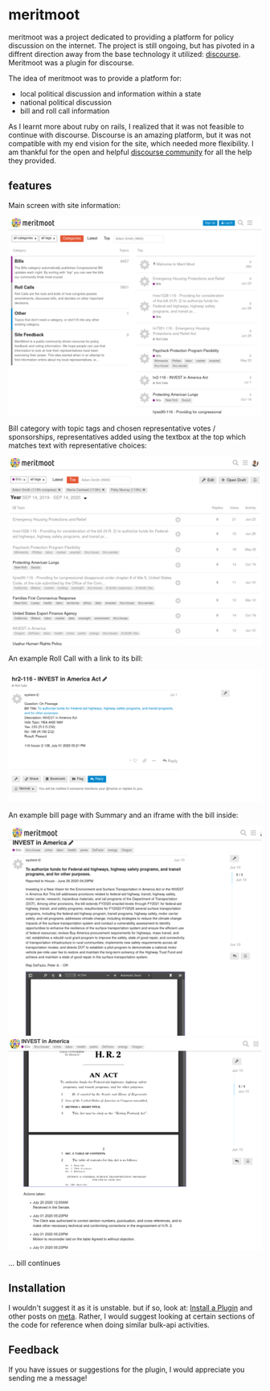 # meritmoot

meritmoot was a project dedicated to providing a platform for policy discussion on the internet. The project is still ongoing, but has pivoted in a diffrent direction away from the base technology it utilized: [discourse](https://www.discourse.org/). Meritmoot was a plugin for discourse.

The idea of meritmoot was to provide a platform for:
  - local political discussion and information within a state
  - national political discussion
  - bill and roll call information
  
As I learnt more about ruby on rails, I realized that it was not feasible to continue with discourse. Discourse is an amazing platform, but it was not compatible with my end vision for the site, which needed more flexibility. I am thankful for the open and helpful [discourse community](meta.discourse.org) for all the help they provided.

## features
Main screen with site information:

![main](.front_page.png)

Bill category with topic tags and chosen representative votes / sponsorships, representatives added using the textbox at the top which matches text with representative choices:

![Screenshot](.bills.png)

An example Roll Call with a link to its bill:

![Screenshot](.a_roll_call.png)

An example bill page with Summary and an iframe with the bill inside:

![Screenshot](.a_bill.png)
![Screenshot](.a_bill_2.png)

... bill continues

## Installation

I wouldn't suggest it as it is unstable. but if so, look at: [Install a Plugin](https://meta.discourse.org/t/install-a-plugin/19157) and other posts on [meta](meta.discourse.org). Rather, I would suggest looking at certain sections of the code for reference when doing similar bulk-api activities.

## Feedback

If you have issues or suggestions for the plugin, I would appreciate you sending me a message!
